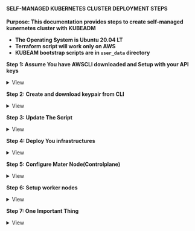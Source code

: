 #### SELF-MANAGED KUBERNETES CLUSTER DEPLOYMENT STEPS

**Purpose: This documentation provides steps to create self-managed kunernetes cluster with KUBEADM**
- **The Operating System is Ubuntu 20.04 LT**
- **Terraform script will work only on AWS**
- **KUBEAM bootstrap scripts are in `user_data` directory**

**Step 1: Assume You have AWSCLI downloaded and Setup with your API keys**
<details><summary>View</summary>
<p>
 It was easy!
(:
</p>
</details>

**Step 2: Create and download keypair from CLI**
<details><summary>View</summary>
<p>

 **For Windows Users**
- Open `Windows Powershell` as Administrator, run 
 ```bash
aws ec2 create-key-pair --region us-xxxx-2 --key-name mykeypair --query 'KeyMaterial' --output text | out-file -encoding ascii -filepath ~/Desktop/mykeypair.pem 
 ```
 - Move to directory where you saved your keypair(`mykeypair.pem`) and run 
 
 ```
 chmod 400 mykeypair.pem
```
Note!
> Your keypair must be created in the same region you intend to create your cluster.
> You must reference the keypair on your deployment script to enable you SSH to nodes

 **For MacOS users**

 ```bash
aws ec2 create-key-pair --key-name myKeypair --query 'KeyMaterial' --output text > mykeypair.pem
 ```

</p>
</details>

**Step 3: Update The Script**
<details><summary>View</summary>
<p>
  
  - `cd` into `k8s-infrastructure-with-terraform` 
  - Update `backend.tf` with an existing `S3` bucket. 
  - If you don't want to save you statefile in any `S3` bucket, comment `backend.tf`.
  - In `terraform.tfvars` update `aws_access_key` with your ***aws_access_key_id*** and `aws_secret_key` with ***aws_secret_access_key***.
  - In `variables.tf.
    - on `line 12`, update the region.
    - on `line 25`, update `ami-042e8287309f5df03`. The AMI must be `Ubuntu 20.04` and must be in the region you intend to create your nodes.

</p>
</details>

**Step 4: Deploy You infrastructures**
<details><summary>View</summary>
<p>

- Open terminal in `k8s-infrastructure-with-terraform` directory and type,

```bash
terraform init # copy and paste individually and wait for one to complete before the other
terraform fmt
terraform validate
terraform plan
terraform apply --auto-approve
```
- Once the infrastructures are successfully deployed, you will see public ip addresses(output) for master and worker nodes. They will look like this:

```bash
Master_pub_ip = "3.80.6.140"
worker01_pub_ip = "3.227.251.158"
worker02_pub_ip = "3.236.16.182"
```

- SSH into master node 

```bash 
ssh -i ~/path/mykeypair.pem ubuntu@3.80.6.140
```
- SSH into work02 node 
```bash 
ssh -i ~/path/mykeypair.pem ubuntu@3.236.16.182
```

</p>
</details>

**Step 5: Configure Mater Node(Controlplane)**
<details><summary>View</summary>
<p>

- Onces your have SSH into master node, run.
  
```bash
sudo mkdir -p $HOME/.kube
sudo cp -i /etc/kubernetes/admin.conf $HOME/.kube/config
sudo chown $(id -u):$(id -g) $HOME/.kube/config
```

- Deploy CNI, [calico network interface](https://projectcalico.docs.tigera.io/getting-started/kubernetes/installation/config-options) by running
 
 ```bash
 kubectl apply -f https://docs.projectcalico.org/manifests/calico.yaml 
 ```
- Create join token.
  
  ```bash
  sudo kubeadm token create  --print-join-command
  ```
  - You shoud see something like this
  
  ```
  kubeadm join 172.16.0.197:6443 --token nj5zpr.7nedjnucg1dhe6ox --discovery-token-ca-cert-hash sha256:7f876317b4e0c523222765895e4447cd88ca117deb40065b9a6d220b14d2fd7f
  ```
  - Save the join Token
</p>
</details>

**Step 6: Setup worker nodes**
<details><summary>View</summary>
<p>

-  SSH into worker01  

```bash 
ssh -i ~/path/mykeypair.pem ubuntu@3.227.251.158
```
- Add note01 to the cluster by typing:

```bash
 sudo kubeadm join 172.16.0.197:6443 --token nj5zpr.7nedjnucg1dhe6ox --discovery-token-ca-cert-hash sha256:7f876317b4e0c523222765895e4447cd88ca117deb40065b9a6d220b14d2fd7f
```
-  SSH into worker02

```bash 
ssh -i ~/path/mykeypair.pem ubuntu@3.236.16.182
```
- Add note01 to the cluster by typing:

```bash
 sudo kubeadm join 172.16.0.197:6443 --token nj5zpr.7nedjnucg1dhe6ox --discovery-token-ca-cert-hash sha256:7f876317b4e0c523222765895e4447cd88ca117deb40065b9a6d220b14d2fd7f
```
- Close SSH connection on worker nodes 
- Head back to master node and type

```bash
kubectl get node -o wide
kubectl get pod -A
```
</p>
</details>

**Step 7: One Important Thing**
<details><summary>View</summary>
<p>

- Remember NOT to push your `keys` to github repo 
</p>
</details>
  

